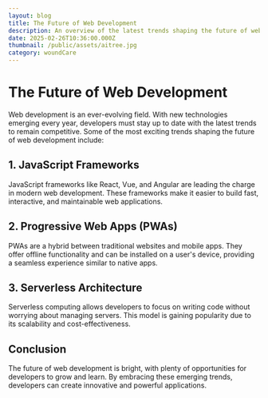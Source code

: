 ```yaml
---
layout: blog
title: The Future of Web Development
description: An overview of the latest trends shaping the future of web development.
date: 2025-02-26T10:36:00.000Z
thumbnail: /public/assets/aitree.jpg
category: woundCare
---
```

# The Future of Web Development

Web development is an ever-evolving field. With new technologies emerging every year, developers must stay up to date with the latest trends to remain competitive. Some of the most exciting trends shaping the future of web development include:

## 1. JavaScript Frameworks

JavaScript frameworks like React, Vue, and Angular are leading the charge in modern web development. These frameworks make it easier to build fast, interactive, and maintainable web applications.

## 2. Progressive Web Apps (PWAs)

PWAs are a hybrid between traditional websites and mobile apps. They offer offline functionality and can be installed on a user's device, providing a seamless experience similar to native apps.

## 3. Serverless Architecture

Serverless computing allows developers to focus on writing code without worrying about managing servers. This model is gaining popularity due to its scalability and cost-effectiveness.

## Conclusion

The future of web development is bright, with plenty of opportunities for developers to grow and learn. By embracing these emerging trends, developers can create innovative and powerful applications.
